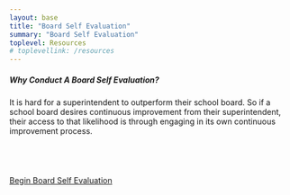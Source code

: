 ```yaml
---
layout: base
title: "Board Self Evaluation"
summary: "Board Self Evaluation"
toplevel: Resources
# toplevellink: /resources
---
```



<h5>Why Conduct A Board Self Evaluation?</h5>
It is hard for a superintendent to outperform their school board. So if a school board desires continuous improvement from their superintendent, 
their access to that likelihood is through engaging in its own continuous improvement process.  


<h5></h5>



<br/><br/>

<a href="/framework/" class="get-started-btn">Begin Board Self Evaluation</a>


